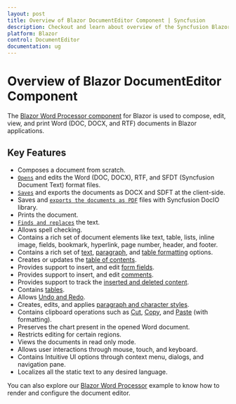 ```yaml
---
layout: post
title: Overview of Blazor DocumentEditor Component | Syncfusion
description: Checkout and learn about overview of the Syncfusion Blazor DocumentEditor component and much more details.
platform: Blazor
control: DocumentEditor
documentation: ug
---
```


# Overview of Blazor DocumentEditor Component

The [Blazor Word Processor component](https://www.syncfusion.com/blazor-components/blazor-word-processor) for Blazor is used to compose, edit, view, and print Word (DOC, DOCX, and RTF) documents in Blazor applications.

## Key Features

* Composes a document from scratch.
* [`Opens`](.././opening-a-document) and edits the Word (DOC, DOCX), RTF, and SFDT (Syncfusion Document Text) format files.
* [`Saves`](.././saving-document) and exports the documents as DOCX and SDFT at the client-side.
* Saves and [`exports the documents as PDF`](.././how-to/export-document-as-pdf) files with Syncfusion DocIO library.
* Prints the document.
* [`Finds and replaces`](.././find-and-replace) the text.
* Allows spell checking.
* Contains a rich set of document elements like text, table, lists, inline image, fields, bookmark, hyperlink, page number, header, and footer.
* Contains a rich set of [text](.././text-format), [paragraph](.././paragraph-format), and [table formatting](.././table-format) options.
* Creates or updates the [table of contents](.././table-of-contents).
* Provides support to insert, and edit [form fields](.././form-fields).
* Provides support to insert, and edit [comments](.././comments).
* Provides support to track the [inserted and deleted content](.././track-changes).
* Contains [tables](.././table).
* Allows [Undo and Redo](.././history).
* Creates, edits, and applies [paragraph and character styles](.././styles).
* Contains clipboard operations such as [Cut](.././clipboard#cut), [Copy](.././clipboard#copy), and [Paste](.././clipboard#paste) (with formatting).
* Preserves the chart present in the opened Word document.
* Restricts editing for certain regions.
* Views the documents in read only mode.
* Allows user interactions through mouse, touch, and keyboard.
* Contains Intuitive UI options through context menu, dialogs, and navigation pane.
* Localizes all the static text to any desired language.

You can also explore our [Blazor Word Processor](https://blazor.syncfusion.com/demos/document-editor/default-functionalities) example to know how to render and configure the document editor.
